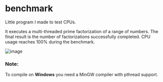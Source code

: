 # benchmark
Little program I made to test CPUs.

It executes a multi-threaded prime factorization of a range of numbers.
The final result is the number of factorizations successfully completed.
CPU usage reaches 100% during the benchmark.

![image](https://user-images.githubusercontent.com/93737876/175948823-b28a7e8d-48f2-4867-8f0b-e26ef28f1137.png)

### Note:
To compile on <b>Windows</b> you need a MinGW compiler with pthread support.
